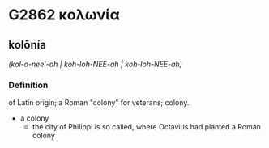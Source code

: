 # G2862 κολωνία

## kolōnía

_(kol-o-nee'-ah | koh-loh-NEE-ah | koh-loh-NEE-ah)_

### Definition

of Latin origin; a Roman "colony" for veterans; colony.

- a colony
  - the city of Philippi is so called, where Octavius had planted a Roman colony


